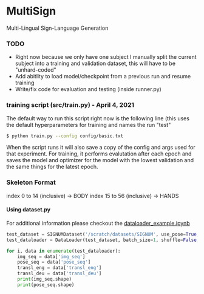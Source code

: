 # MultiSign
Multi-Lingual Sign-Language Generation

### TODO
- Right now because we only have one subject I manually split the current subject into a training and validation dataset, this will have to be "unhard-coded" 
- Add abitlity to load model/checkpoint from a previous run and resume training
- Write/fix code for evaluation and testing (inside runner.py)

### training script (src/train.py) - April 4, 2021
The default way to run this script right now is the following line (this uses the default hyperparameters for training and names the run "test"
```bash
$ python train.py --config config/basic.txt
```
When the script runs it will also save a copy of the config and args used for that experiment. For training, it performs evalutation after each epoch and saves the model and optimizer for the model with the lowest validation and the same things for the latest epoch.

### Skeleton Format
index 0 to 14 (inclusive) -> BODY
index 15 to 56 (inclusive) -> HANDS

#### Using dataset.py
For additional information please checkout the [dataloader_example.ipynb](https://github.com/akuganesan/MultiSign/blob/main/dataloader_example.ipynb)
```python
test_dataset = SIGNUMDataset('/scratch/datasets/SIGNUM', use_pose=True, subsample=10)
test_dataloader = DataLoader(test_dataset, batch_size=1, shuffle=False, num_workers=0, collate_fn=test_dataset.collate)

for i, data in enumerate(test_dataloader):
    img_seq = data['img_seq']
    pose_seq = data['pose_seq']
    transl_eng = data['transl_eng']
    transl_deu = data['transl_deu']
    print(img_seq.shape)
    print(pose_seq.shape)
```
